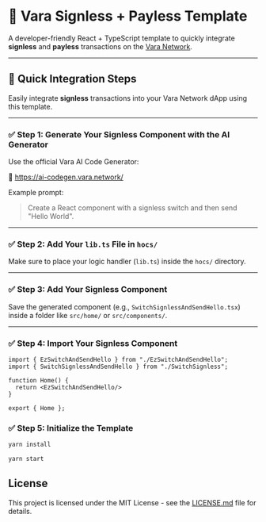 # 🧩 Vara Signless + Payless Template

A developer-friendly React + TypeScript template to quickly integrate **signless** and **payless** transactions on the [Vara Network](https://vara.network).

---

## 🚀 Quick Integration Steps

Easily integrate **signless** transactions into your Vara Network dApp using this template.

---

### ✅ Step 1: Generate Your Signless Component with the AI Generator

Use the official Vara AI Code Generator:

🔗 https://ai-codegen.vara.network/

Example prompt:

> Create a React component with a signless switch and then send "Hello World".

---

### ✅ Step 2: Add Your `lib.ts` File in `hocs/`

Make sure to place your logic handler (`lib.ts`) inside the `hocs/` directory.

---

### ✅ Step 3: Add Your Signless Component

Save the generated component (e.g., `SwitchSignlessAndSendHello.tsx`) inside a folder like `src/home/` or `src/components/`.

---

### ✅ Step 4: Import Your Signless Component

```tsx
import { EzSwitchAndSendHello } from "./EzSwitchAndSendHello";
import { SwitchSignlessAndSendHello } from "./SwitchSignless";

function Home() {
  return <EzSwitchAndSendHello/>
}

export { Home };

```
### ✅ Step 5: Initialize the Template


```bash
yarn install

yarn start
```

## License

This project is licensed under the MIT License - see the [LICENSE.md](LICENSE.md) file for details.